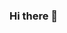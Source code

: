 ### Hi there 👋

<!--
**kotalabhay/kotalabhay** is a ✨ _special_ ✨ repository because its `README.md` (this file) appears on your GitHub profile.

Here are some ideas to get you started:

- 🔭 I’m cureently working on ways of improving my skills on data Science
- 🌱 I’m currently learning on NLP and deployment
- 👯 I’m looking to collaborate on NLP projects 
- 🤔 I’m looking for help with  deployment
- 💬  Ask me about anything on ML
- 📫 How to reach me: https://www.linkedin.com/in/abhay-kotal/
- 😄 Pronouns: ...
- ⚡ Fun fact:  I used to think that removal of outliers is the best way to fix the outliers and I use to do lot of focusing on model building rather tahn understanding data itselg
-->
